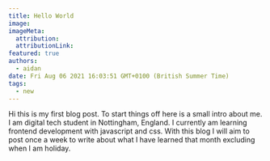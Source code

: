 ```yaml
---
title: Hello World
image:
imageMeta:
  attribution:
  attributionLink:
featured: true
authors:
  - aidan
date: Fri Aug 06 2021 16:03:51 GMT+0100 (British Summer Time)
tags:
  - new
---
```


Hi this is my first blog post. To start things off here is a small intro about me.
I am digital tech student in Nottingham, England. I currently am learning frontend development with javascript and css.
With this blog I will aim to post once a week to write about what I have learned that month excluding when I am holiday.
